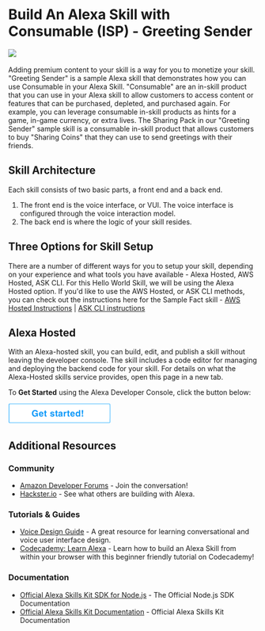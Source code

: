 # Build An Alexa Skill with  Consumable (ISP) - Greeting Sender
<img src="https://m.media-amazon.com/images/G/01/mobile-apps/dex/alexa/alexa-skills-kit/tutorials/fact/header._TTH_.png" />

Adding premium content to your skill is a way for you to monetize your skill.  "Greeting Sender" is a sample Alexa skill that demonstrates how you can use Consumable in your Alexa Skill. "Consumable" are an in-skill product that you can use in your Alexa skill to allow customers to access content or features that can be purchased, depleted, and purchased again. For example, you can leverage consumable in-skill products as hints for a game, in-game currency, or extra lives. The Sharing Pack in our "Greeting Sender" sample skill is a consumable in-skill product that allows customers to buy "Sharing Coins" that they can use to send greetings with their friends.

## Skill Architecture
Each skill consists of two basic parts, a front end and a back end.
1. The front end is the voice interface, or VUI. The voice interface is configured through the voice interaction model.
2. The back end is where the logic of your skill resides.

## Three Options for Skill Setup
There are a number of different ways for you to setup your skill, depending on your experience and what tools you have available - Alexa Hosted, AWS Hosted, ASK CLI. For this Hello World Skill, we will be using the Alexa Hosted option. If you'd like to  use the AWS Hosted, or ASK CLI methods, you can check out the instructions here for the Sample Fact skill - [AWS Hosted Instructions](https://github.com/alexa/skill-sample-nodejs-fact/blob/master/instructions/setup-vui-aws-hosted.md) | [ASK CLI instructions](https://github.com/alexa/skill-sample-nodejs-fact/blob/master/instructions/cli.md)


## Alexa Hosted
With an Alexa-hosted skill, you can build, edit, and publish a skill without leaving the developer console. The skill includes a code editor for managing and deploying the backend code for your skill. For details on what the Alexa-Hosted skills service provides, open this page in a new tab.

To **Get Started** using the Alexa Developer Console, click the button below:

[![Get Started](./getting-started.png)](./instructions/1-setup-vui-alexa-hosted.md)

## Additional Resources

### Community
* [Amazon Developer Forums](https://forums.developer.amazon.com/spaces/165/index.html) - Join the conversation!
* [Hackster.io](https://www.hackster.io/amazon-alexa) - See what others are building with Alexa.

### Tutorials & Guides
* [Voice Design Guide](https://developer.amazon.com/designing-for-voice/) - A great resource for learning conversational and voice user interface design.
* [Codecademy: Learn Alexa](https://www.codecademy.com/learn/learn-alexa) - Learn how to build an Alexa Skill from within your browser with this beginner friendly tutorial on Codecademy!

### Documentation
* [Official Alexa Skills Kit SDK for Node.js](http://alexa.design/node-sdk-docs) - The Official Node.js SDK Documentation
* [Official Alexa Skills Kit Documentation](https://developer.amazon.com/docs/ask-overviews/build-skills-with-the-alexa-skills-kit.html) - Official Alexa Skills Kit Documentation